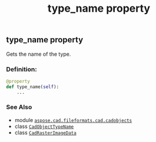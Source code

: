 ﻿---
title: type_name property
second_title: Aspose.CAD for Python via .NET API References
description: 
type: docs
weight: 280
url: /python-net/aspose.cad.fileformats.cad.cadobjects/cadrasterimagedata/type_name/
is_root: false
---

## type_name property


Gets the name of the type.
### Definition:
```python
@property
def type_name(self):
    ...
```

### See Also
* module [`aspose.cad.fileformats.cad.cadobjects`](../../)
* class [`CadObjectTypeName`](/cad/python-net/aspose.cad.fileformats.cad.cadconsts/cadobjecttypename)
* class [`CadRasterImageData`](/cad/python-net/aspose.cad.fileformats.cad.cadobjects/cadrasterimagedata)
